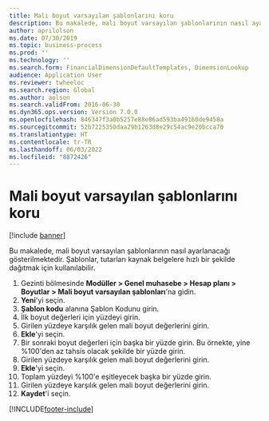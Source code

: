 ```yaml
---
title: Mali boyut varsayılan şablonlarını koru
description: Bu makalede, mali boyut varsayılan şablonlarının nasıl ayarlanacağı gösterilmektedir.
author: aprilolson
ms.date: 07/30/2019
ms.topic: business-process
ms.prod: ''
ms.technology: ''
ms.search.form: FinancialDimensionDefaultTemplates, DimensionLookup
audience: Application User
ms.reviewer: twheeloc
ms.search.region: Global
ms.author: aolson
ms.search.validFrom: 2016-06-30
ms.dyn365.ops.version: Version 7.0.0
ms.openlocfilehash: 846347f3a0b5257e88e06ad593ba49160de9458a
ms.sourcegitcommit: 52b7225350daa29b1263d8e29c54ac9e20bcca70
ms.translationtype: HT
ms.contentlocale: tr-TR
ms.lasthandoff: 06/03/2022
ms.locfileid: "8872426"
---
```

# <a name="maintain-financial-dimension-default-templates"></a>Mali boyut varsayılan şablonlarını koru

[!include [banner](../../includes/banner.md)]

Bu makalede, mali boyut varsayılan şablonlarının nasıl ayarlanacağı gösterilmektedir. Şablonlar, tutarları kaynak belgelere hızlı bir şekilde dağıtmak için kullanılabilir.

1. Gezinti bölmesinde **Modüller > Genel muhasebe > Hesap planı > Boyutlar > Mali boyut varsayılan şablonları**'na gidin.
2. **Yeni**'yi seçin.
3. **Şablon kodu** alanına Şablon Kodunu girin.
4. İlk boyut değerleri için yüzdeyi girin.
5. Girilen yüzdeye karşılık gelen mali boyut değerlerini girin.
6. **Ekle**'yi seçin.
7. Bir sonraki boyut değerleri için başka bir yüzde girin. Bu örnekte, yine %100'den az tahsis olacak şekilde bir yüzde girin. 
8. Girilen yüzdeye karşılık gelen mali boyut değerlerini girin.
9. **Ekle**'yi seçin.
10. Toplam yüzdeyi %100'e eşitleyecek başka bir yüzde girin.
11. Girilen yüzdeye karşılık gelen mali boyut değerlerini girin.
12. **Kaydet**'i seçin.



[!INCLUDE[footer-include](../../../includes/footer-banner.md)]
